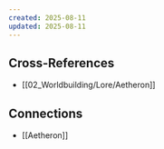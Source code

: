 ```yaml
---
created: 2025-08-11
updated: 2025-08-11
---
```




## Cross-References

- [[02_Worldbuilding/Lore/Aetheron]]


## Connections

- [[Aetheron]]
